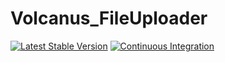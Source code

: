 # Volcanus_FileUploader

[![Latest Stable Version](https://poser.pugx.org/volcanus/file-uploader/v/stable.png)](https://packagist.org/packages/volcanus/file-uploader)
[![Continuous Integration](https://github.com/k-holy/volcanus-file-uploader/actions/workflows/ci.yml/badge.svg)](https://github.com/k-holy/volcanus-file-uploader/actions/workflows/ci.yml)
